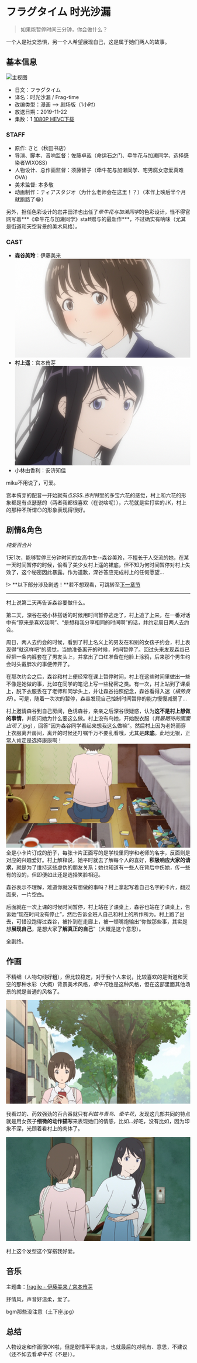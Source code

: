 # フラグタイム 时光沙漏
> 如果能暂停时间三分钟，你会做什么？

一个人是社交恐惧，另一个人希望展现自己，这是属于她们两人的故事。

## 基本信息
![主视图](https://lain.bgm.tv/pic/cover/l/eb/9c/277727_66A06.jpg ':size=350xauto')
- 日文：フラグタイム
- 译名：时光沙漏 / Frag-time
- 改编类型：漫画 --> 剧场版（1小时）
- 放送日期：2019-11-22
- 集数：1 [1080P HEVC下载](https://share.dmhy.org/topics/view/540886_Fragtime_BDrip_GB_1080P_HEVC_FLAC_MP4.html)

### STAFF
- 原作: さと（秋田书店）
- 导演、脚本、音响监督：佐藤卓哉（命运石之门、牵牛花与加濑同学、选择感染者WIXOSS）
- 人物设计、总作画监督：须藤智子（牵牛花与加濑同学、宅男腐女恋爱真难OVA）
- 美术监督: 本多敬
- 动画制作：ティアスタジオ（为什么老师会在这里！？）（本作上映后半个月就跑路了😂）

另外，担任色彩设计的岩井田洋也出任了*牵牛花与加濑同学*的色彩设计，怪不得官网写着***《牵牛花与加濑同学》staff赠与的最新作***，不过确实有呐味（尤其是街道和天空背景的美术风格）。

### CAST
- **森谷美玲**：伊藤美来
![森谷美玲](./image/Fragtime2.jpg ':size=250xauto')
- **村上遥**：宫本侑芽
 ![村上遥](./image/Fragtime3.jpg ':size=250xauto')
- 小林由香利：安济知佳

miku不用说了，可爱。

宫本侑芽的配音一开始就有点*SSS.古利特*里的多宝六花的感觉，村上和六花的形象都是有点瑟瑟的（两者我都很喜欢（在说啥呢）），六花就是实打实的JK，村上的那种不所谓😶的形象表现得很好。

## 剧情&角色

*纯爱百合片*

1天1次，能够暂停三分钟时间的女高中生--森谷美玲，不擅长于人交流的她，在某一天时间暂停的时候，偷看了美少女村上遥的裙底，但不知为何时间暂停对村上失效了，这个秘密因此暴露。作为道歉，深谷答应完成村上的任何愿望...

!> **以下部分涉及剧透！**若不想观看，可跳转至[下一章节](anime/Fragtime?id=作画)

*** 
村上说第二天再告诉森谷要做什么。

第二天，深谷在被小林搭话的时候用时间暂停逃走了，村上追了上来，在一番对话中有“原来是喜欢我啊”、“是想和我分享相同的时间啊”的话，并约定周日两人去约会。

周日，两人去约会的时候，看到了村上名义上的男友在和别的女孩子约会，村上表现得“就这样吧”的感觉，当她准备离开的时候，时间暂停了。回过头来发现森谷已经把一条内裤套在了男友头上，并拿出了口红准备在他脸上涂鸦，后来那个男生约会时头戴胖次的事便传开了。

在那次约会之后，森谷和村上便经常在课上暂停时间，村上在这些时间里做出一些不像是她做的事，比如在同学的笔记上写一些秘密之类。有一次，村上站到了课桌上，脱下衣服丢在了老师和同学头上，并让森谷拍照纪念，森谷看得入迷（*橘势良好*）。可是，随着一次次的暂停，森谷发现自己控制时间暂停的能力慢慢减弱了...

村上邀请森谷到自己房间，色诱森谷，亲亲之后深谷很疑惑，认为**这不是村上想做的事情**，并质问她为什么要这么做。村上没有鸟她，开始脱衣服（*我最期待的画面出现了.jpg*），回答“因为森谷同学看起来想我这么做嘛”。然后村上因为老妈而穿上衣服离开房间，离开的时候还叮嘱千万不要乱看哦，尤其是**床底**。此地无银，正常人肯定是选择康康啊！
![](image/Fragtime5.jpg ':size=250xauto')
全是小卡片订成的册子，每张卡片正面写的是学校里同学和老师的名字，反面则是对应的兴趣爱好。村上解释说，她平时就去了解每个人的喜好，**积极响应大家的请求**，就是为了维持这些虚伪的朋友关系；她也知道有一些人在背后中伤她，传一些有的没的，但即便如此还是选择笑脸相迎。

森谷表示不理解，难道你就没有想做的事吗？村上拿起写着自己名字的卡片，翻过面来，一片空白。

后面就在一次上课的时候时间暂停，村上站在了课桌上，森谷也站在了课桌上，告诉她“现在时间没有停止”，然后告诉全班人自己和村上的所作所为。村上跑了出去，可惜没跑得过森谷，被扑到在走廊上，被一顿嘴炮输出“你做那些事，其实是想**展现自己**，是想大家**了解真正的自己**”（大概是这个意思）。

全剧终。

## 作画

不精细（人物勾线好粗），但比较稳定，对于我个人来说，比较喜欢的是街道和天空的那种水彩（大概）背景美术风格，*牵牛花*也是这种风格，但在这部里面其他场景的就是普通的风格了。

![美术风格](image/Fragtime1.jpg)

我看过的、药效强劲的百合番就只有*利兹与青鸟*、*牵牛花*，发现这几部共同的特点就是用女孩子**细微的动作描写**来表现她们的情感，比如...好吧，没有比如，因为印象不深，光顾着看村上的肉体了。

![我家还蛮大的](image/Fragtime4.jpg)

村上这个发型这个穿搭我好爱。

## 音乐

主题曲：[fragile - 伊藤美来 / 宮本侑芽](https://music.163.com/#/song?id=1404713784)

抒情风，声音好温柔，爱了。

bgm那些没注意（土下座.jpg）

## 总结

人物设定和作画很OK啦，但是剧情平平淡淡，也就最后的对吼有、意思，不建议（还不如去看*牵牛花*（不是））。